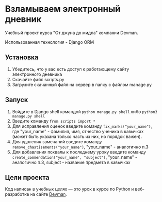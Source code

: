# Взламываем электронный дневник

Учебный проект курса "От джуна до мидла" компании Devman. 

Использованная технология - Django ORM

## Установка
1. Убедитесь, что у вас есть доступ к работающему сайту электронного дневника
2. Скачайте файл scripts.py
3. Загрузите скачанный файл на сервер в папку с файлом manage.py

## Запуск

1. Войдите в Django shell командой `python manage.py shell` либо `python3 manage.py shell`
2. Введите команду `from scripts import *`
3. Для исправления оценок введите команду `fix_marks("your_name")`, где "your_name" - фамилия, имя, отчество ученика в кавычках (может быть указана только часть из них, но порядок важен). 
4. Для удаления замечаний введите команду `remove_chastisements("your_name")`, "your_name" - аналогично п.3  
5. Для добавления похвалы к последнему уроку введите команду `create_commendation("your_name", "subject")`, "your_name" - аналогично п.3, subject - название предмета в кавычках

## Цели проекта

Код написан в учебных целях — это урок в курсе по Python и веб-разработке на сайте [Devman](https://dvmn.org).
